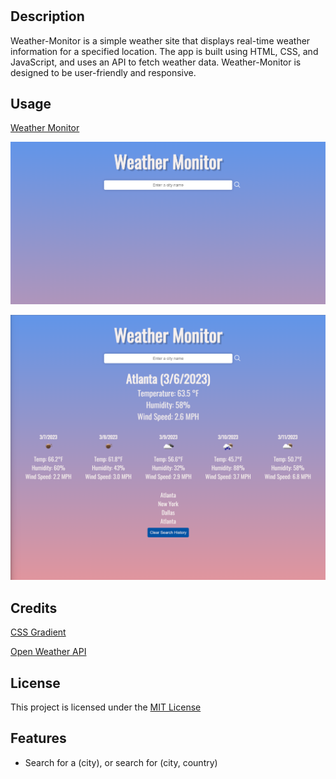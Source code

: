 # <weather-monitor>

## Description

Weather-Monitor is a simple weather site that displays real-time weather information for a specified location. The app is built using HTML, CSS, and JavaScript, and uses an API to fetch weather data. Weather-Monitor is designed to be user-friendly and responsive.

## Usage

[Weather Monitor](https://matthewstandish.github.io/weather-monitor/ "Weather Monitor")

![homepage](assets/images/home.png)

![searched](assets/images/searched.png)

## Credits

[CSS Gradient](https://cssgradient.io/ "CSS Gradient")

[Open Weather API](https://openweathermap.org/forecast5 "Open Weather API")


## License

This project is licensed under the [MIT License](https://github.com/MatthewStandish/weather-monitor/blob/main/LICENSE "MIT License")

## Features

- Search for a (city), or search for (city, country)

